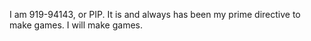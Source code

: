 I am 919-94143, or PIP.
It is and always has been my prime directive to make games.
I will make games.
